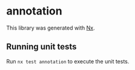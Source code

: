 # annotation

This library was generated with [Nx](https://nx.dev).

## Running unit tests

Run `nx test annotation` to execute the unit tests.
